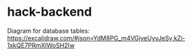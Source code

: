 # hack-backend
Diagram for database tables: https://excalidraw.com/#json=YdM8PG_m4VGjveUyvJeSy,kZi-1xkQE7PRmXlWoSH2Iw
